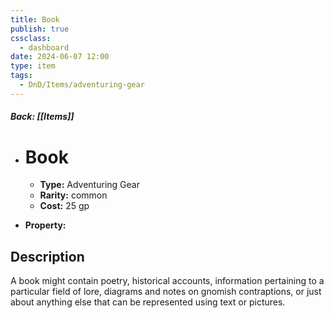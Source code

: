```yaml
---
title: Book
publish: true
cssclass:
  - dashboard
date: 2024-06-07 12:00
type: item
tags:
  - DnD/Items/adventuring-gear
---
```


##### Back: [[Items]]

- # Book

    - **Type:** Adventuring Gear
    - **Rarity:** common
    - **Cost:** 25 gp
- **Property:** 



## Description 

A book might contain poetry, historical accounts, information pertaining to a particular field of lore, diagrams and notes on gnomish contraptions, or just about anything else that can be represented using text or pictures.
